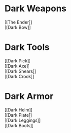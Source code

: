 # Dark Weapons

[[The Ender]]  
[[Dark Bow]]  

# Dark Tools

[[Dark Pick]]  
[[Dark Axe]]  
[[Dark Shears]]  
[[Dark Crook]]

# Dark Armor

[[Dark Helm]]  
[[Dark Plate]]  
[[Dark Leggings]]  
[[Dark Boots]]
